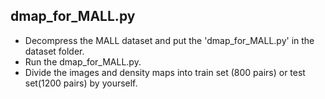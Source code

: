 ## dmap_for_MALL.py  
+ Decompress the MALL dataset and put the 'dmap_for_MALL.py' in the dataset folder.
+ Run the dmap_for_MALL.py.
+ Divide the images and density maps into train set (800 pairs) or test set(1200 pairs) by yourself.